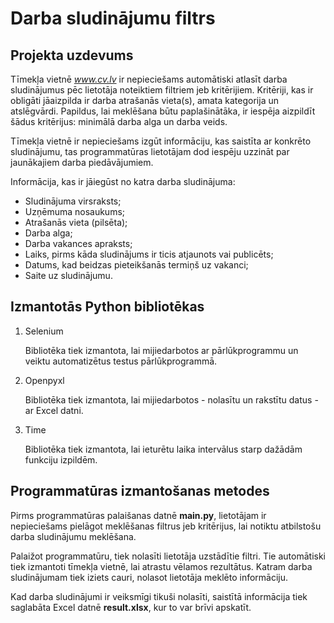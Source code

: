 # Darba sludinājumu filtrs
## Projekta uzdevums

Tīmekļa vietnē *www.cv.lv* ir nepieciešams automātiski atlasīt darba sludinājumus pēc lietotāja noteiktiem filtriem jeb kritērijiem. Kritēriji, kas ir obligāti jāaizpilda ir darba atrašanās vieta(s), amata kategorija un atslēgvārdi. Papildus, lai meklēšana būtu paplašinātāka, ir iespēja aizpildīt šādus kritērijus: minimālā darba alga un darba veids.

Tīmekļa vietnē ir nepieciešams izgūt informāciju, kas saistīta ar konkrēto sludinājumu, tas programmatūras lietotājam dod iespēju uzzināt par jaunākajiem darba piedāvājumiem.

Informācija, kas ir jāiegūst no katra darba sludinājuma:

* Sludinājuma virsraksts;
* Uzņēmuma nosaukums;
* Atrašanās vieta (pilsēta);
* Darba alga;
* Darba vakances apraksts;
* Laiks, pirms kāda sludinājums ir ticis atjaunots vai publicēts;
* Datums, kad beidzas pieteikšanās termiņš uz vakanci;
* Saite uz sludinājumu.

## Izmantotās Python bibliotēkas

1. Selenium

    Bibliotēka tiek izmantota, lai mijiedarbotos ar pārlūkprogrammu un veiktu automatizētus testus pārlūkprogrammā.

2. Openpyxl

    Bibliotēka tiek izmantota, lai mijiedarbotos - nolasītu un rakstītu datus - ar Excel datni.

3. Time

    Bibliotēka tiek izmantota, lai ieturētu laika intervālus starp dažādām funkciju izpildēm.

## Programmatūras izmantošanas metodes

Pirms programmatūras palaišanas datnē **main.py**, lietotājam ir nepieciešams pielāgot meklēšanas filtrus jeb kritērijus, lai notiktu atbilstošu darba sludinājumu meklēšana.

Palaižot programmatūru, tiek nolasīti lietotāja uzstādītie filtri. Tie automātiski tiek izmantoti tīmekļa vietnē, lai atrastu vēlamos rezultātus. Katram darba sludinājumam tiek iziets cauri, nolasot lietotāja meklēto informāciju.

Kad darba sludinājumi ir veiksmīgi tikuši nolasīti, saistītā informācija tiek saglabāta Excel datnē **result.xlsx**, kur to var brīvi apskatīt.